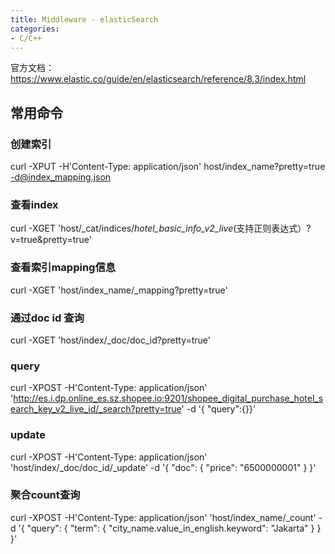 ```yaml
---
title: Middleware - elasticSearch
categories:
- C/C++
---
```



官方文档：https://www.elastic.co/guide/en/elasticsearch/reference/8.3/index.html



## 常用命令
### 创建索引
curl -XPUT -H'Content-Type: application/json'  host/index_name?pretty=true -d@index_mapping.json 

### 查看index
curl -XGET 'host/_cat/indices/*hotel_basic_info_v2_live*(支持正则表达式）?v=true&pretty=true'

### 查看索引mapping信息
curl -XGET 'host/index_name/_mapping?pretty=true'

### 通过doc id 查询
curl -XGET  'host/index/_doc/doc_id?pretty=true'

### query
curl -XPOST -H'Content-Type: application/json' 'http://es.i.dp.online_es.sz.shopee.io:9201/shopee_digital_purchase_hotel_search_key_v2_live_id/_search?pretty=true' -d '{
"query":{}}'


### update
curl -XPOST  -H'Content-Type: application/json' 'host/index/_doc/doc_id/_update' -d '{
"doc": {
    "price": "6500000001"
}
}'

### 聚合count查询
curl -XPOST -H'Content-Type: application/json' 'host/index_name/_count' -d '{
    "query": {
        "term": {
            "city_name.value_in_english.keyword": "Jakarta"
        }
    }
}'

